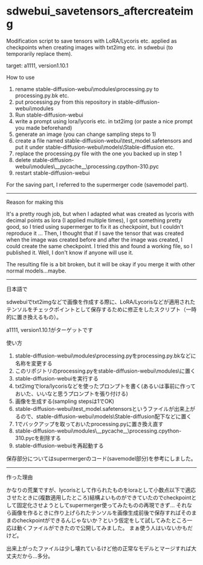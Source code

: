# sdwebui_savetensors_aftercreateimg
Modification script to save tensors with LoRA/Lycoris etc. applied as checkpoints when creating images with txt2img etc. in sdwebui (to temporarily replace them).

target: a1111, version1.10.1

How to use
1. rename stable-diffusion-webui\modules\processing.py to processing.py.bk etc.
2. put processing.py from this repository in stable-diffusion-webui\modules
3. Run stable-diffusion-webui
4. write a prompt using lora/lycoris etc. in txt2img (or paste a nice prompt you made beforehand)
5. generate an image (you can change sampling steps to 1)
6. create a file named stable-diffusion-webui\test_model.safetensors and put it under stable-diffusion-webui\models\Stable-diffusion etc.
7. replace the processing.py file with the one you backed up in step 1
8. delete stable-diffusion-webui\modules\\_\_pycache\_\_\processing.cpython-310.pyc
9. restart stable-diffusion-webui

For the saving part, I referred to the supermerger code (savemodel part). 

----
Reason for making this

It's a pretty rough job, but when I adapted what was created as lycoris with decimal points as lora (I applied multiple times), I got something pretty good, so I tried using supermerger to fix it as checkpoint, but I couldn't reproduce it ...
Then, I thought that if I save the tensor that was created when the image was created before and after the image was created, I could create the same checkpoint. I tried this and found a working file, so I published it.
Well, I don't know if anyone will use it.

The resulting file is a bit broken, but it will be okay if you merge it with other normal models...maybe.

----
日本語で

sdwebuiでtxt2imgなどで画像を作成する際に、LoRA/Lycorisなどが適用されたテンソルをチェックポイントとして保存するために修正をしたスクリプト（一時的に置き換えるもの）。

a1111, version1.10.1がターゲットです

使い方
1. stable-diffusion-webui\modules\processing.pyをprocessing.py.bkなどに名称を変更する
2. このリポジトリのprocessing.pyをstable-diffusion-webui\modules\に置く
3. stable-diffusion-webuiを実行する
4. txt2imgでlora/lycorisなどを使ったプロンプトを書く(あるいは事前に作っておいた、いいなと思うプロンプトを張り付ける)
5. 画像を生成する(sampling stepsは1でOK)
6. stable-diffusion-webui\test_model.safetensorsというファイルが出来上がるので、stable-diffusion-webui\models\Stable-diffusion配下などに置く
7. 1でバックアップを取っておいたprocessing.pyに置き換え直す
8. stable-diffusion-webui\modules\\_\_pycache\_\_\processing.cpython-310.pycを削除する
9. stable-diffusion-webuiを再起動する


保存部分についてはsupermergerのコード(savemodel部分)を参考にしました。

----
作った理由

かなりの荒業ですが、lycorisとして作られたものをloraとして小数点以下で適応させたときに(複数適用したところ)結構よいものができていたのでcheckpointとして固定化させようとしてsupermerger使ってみたものの再現できず…
それなら画像を作るときに作り上げられたテンソルを画像生成前後で保存すればそのままのcheckpointができるんじゃないか？という仮定をして試してみたところ一応は動くファイルができたので公開してみました。
まぁ使う人はいないかもだけど。

出来上がったファイルは少し壊れているけど他の正常なモデルとマージすれば大丈夫だから…多分。
